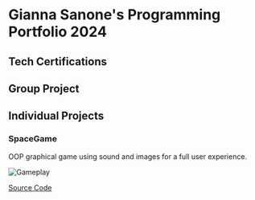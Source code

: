 # Gianna Sanone's Programming Portfolio 2024

## Tech Certifications

## Group Project

## Individual Projects

### SpaceGame
OOP graphical game using sound and images for a full user experience.

![Gameplay]()

[Source Code]()
